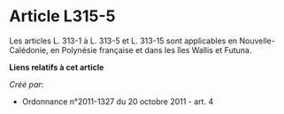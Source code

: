# Article L315-5

Les articles L. 313-1 à L. 313-5 et L. 313-15 sont applicables en Nouvelle-Calédonie, en Polynésie française et dans les îles
Wallis et Futuna.

**Liens relatifs à cet article**

_Créé par_:

  - Ordonnance n°2011-1327 du 20 octobre 2011 - art. 4
